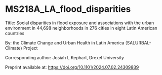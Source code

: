 # MS218A_LA_flood_disparities
Title: Social disparities in flood exposure and associations with the urban environment in 44,698 neighborhoods in 276 cities in eight Latin American countries

By: the Climate Change and Urban Health in Latin America (SALURBAL-Climate) Project

Corresponding author: Josiah L Kephart, Drexel University


Preprint available at: https://doi.org/10.1101/2024.07.02.24309839 
